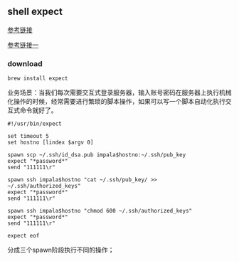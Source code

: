 ## shell expect

[参考链接](https://www.jianshu.com/p/d4c1ac10204d)

[参考链接一](https://blog.csdn.net/Jerome_s/article/details/77351507)

### download

```
brew install expect
```



业务场景：当我们每次需要交互式登录服务器，输入账号密码在服务器上执行机械化操作的时候，经常需要进行繁琐的脚本操作，如果可以写一个脚本自动化执行交互式命令就好了。

```
#!/usr/bin/expect

set timeout 5    
set hostno [lindex $argv 0]    

spawn scp ~/.ssh/id_dsa.pub impala$hostno:~/.ssh/pub_key    
expect "*password*"    
send "111111\r"    

spawn ssh impala$hostno "cat ~/.ssh/pub_key/ >> ~/.ssh/authorized_keys"    
expect "*password*"    
send "111111\r"    

spawn ssh impala$hostno "chmod 600 ~/.ssh/authorized_keys"    
expect "*password*"    
send "111111\r"    

expect eof    
```

分成三个spawn阶段执行不同的操作；